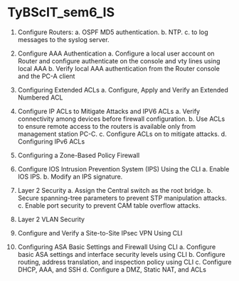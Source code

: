 # TyBScIT_sem6_IS
1. Configure Routers: 
a. OSPF MD5 authentication. 
b. NTP. 
c. to log messages to the syslog server. 
  
2. Configure AAA Authentication 
a. Configure a local user account on Router and configure authenticate on the console 
and vty lines using local AAA 
b. Verify local AAA authentication from the Router console and the PC-A client 
  
3. Configuring Extended ACLs 
a. Configure, Apply and Verify an Extended Numbered ACL 
  
4. Configure IP ACLs to Mitigate Attacks and IPV6 ACLs 
a. Verify connectivity among devices before firewall configuration. 
b. Use ACLs to ensure remote access to the routers is available only from 
management station PC-C. 
c. Configure ACLs on to mitigate attacks. 
   d. Configuring IPv6 ACLs 
  
5. Configuring a Zone-Based Policy Firewall 
  
6. Configure IOS Intrusion Prevention System (IPS) Using the CLI 
a. Enable IOS IPS. 
b. Modify an IPS signature. 
  
7. Layer 2 Security 
a. Assign the Central switch as the root bridge. 
b. Secure spanning-tree parameters to prevent STP manipulation attacks. 
c. Enable port security to prevent CAM table overflow attacks. 
  
8. Layer 2 VLAN Security 
  
 
9. Configure and Verify a Site-to-Site IPsec VPN Using CLI 
  
10. Configuring ASA Basic Settings and Firewall Using CLI 
a. Configure basic ASA settings and interface security levels using CLI 
b. Configure routing, address translation, and inspection policy using CLI 
c. Configure DHCP, AAA, and SSH 
d. Configure a DMZ, Static NAT, and ACLs 
